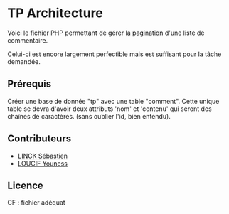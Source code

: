 <h1>TP Architecture</h1>
<p> Voici le fichier PHP permettant de gérer la pagination d'une liste de commentaire. </p>

<p> Celui-ci est encore largement perfectible mais est suffisant pour la tâche demandée. </p>

<h2>Prérequis</h2>

<p>Créer une base de donnée "tp" avec une table "comment". Cette unique table se devra d'avoir deux attributs 'nom' et 'contenu' qui seront des chaînes de caractères. (sans oublier l'id, bien entendu).</p>

<h2> Contributeurs </h2>

<ul>
	<li><a href="https://github.com/sebastienlinck/">LINCK Sébastien</a></li>
	<li><a href="https://github.com/Sencifouy">LOUCIF Youness </a></li>
</ul>

<h2>Licence</h2>

CF : fichier adéquat